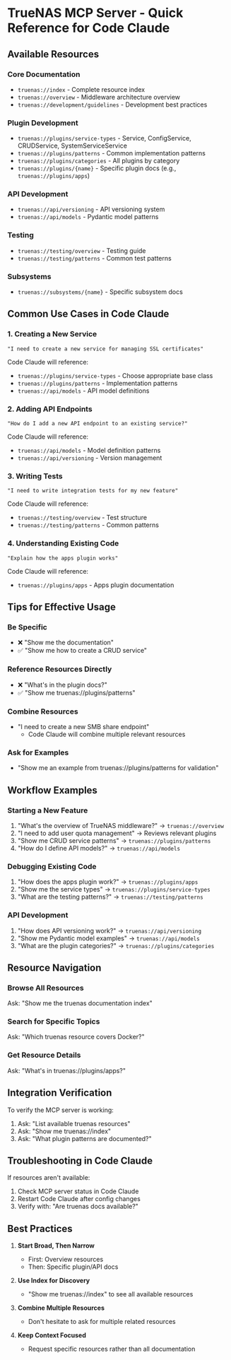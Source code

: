 # TrueNAS MCP Server - Quick Reference for Code Claude

## Available Resources

### Core Documentation
- `truenas://index` - Complete resource index
- `truenas://overview` - Middleware architecture overview
- `truenas://development/guidelines` - Development best practices

### Plugin Development
- `truenas://plugins/service-types` - Service, ConfigService, CRUDService, SystemServiceService
- `truenas://plugins/patterns` - Common implementation patterns
- `truenas://plugins/categories` - All plugins by category
- `truenas://plugins/{name}` - Specific plugin docs (e.g., `truenas://plugins/apps`)

### API Development
- `truenas://api/versioning` - API versioning system
- `truenas://api/models` - Pydantic model patterns

### Testing
- `truenas://testing/overview` - Testing guide
- `truenas://testing/patterns` - Common test patterns

### Subsystems
- `truenas://subsystems/{name}` - Specific subsystem docs

## Common Use Cases in Code Claude

### 1. Creating a New Service
```
"I need to create a new service for managing SSL certificates"
```
Code Claude will reference:
- `truenas://plugins/service-types` - Choose appropriate base class
- `truenas://plugins/patterns` - Implementation patterns
- `truenas://api/models` - API model definitions

### 2. Adding API Endpoints
```
"How do I add a new API endpoint to an existing service?"
```
Code Claude will reference:
- `truenas://api/models` - Model definition patterns
- `truenas://api/versioning` - Version management

### 3. Writing Tests
```
"I need to write integration tests for my new feature"
```
Code Claude will reference:
- `truenas://testing/overview` - Test structure
- `truenas://testing/patterns` - Common patterns

### 4. Understanding Existing Code
```
"Explain how the apps plugin works"
```
Code Claude will reference:
- `truenas://plugins/apps` - Apps plugin documentation

## Tips for Effective Usage

### Be Specific
- ❌ "Show me the documentation"
- ✅ "Show me how to create a CRUD service"

### Reference Resources Directly
- ❌ "What's in the plugin docs?"
- ✅ "Show me truenas://plugins/patterns"

### Combine Resources
- "I need to create a new SMB share endpoint" 
  - Code Claude will combine multiple relevant resources

### Ask for Examples
- "Show me an example from truenas://plugins/patterns for validation"

## Workflow Examples

### Starting a New Feature
1. "What's the overview of TrueNAS middleware?" → `truenas://overview`
2. "I need to add user quota management" → Reviews relevant plugins
3. "Show me CRUD service patterns" → `truenas://plugins/patterns`
4. "How do I define API models?" → `truenas://api/models`

### Debugging Existing Code
1. "How does the apps plugin work?" → `truenas://plugins/apps`
2. "Show me the service types" → `truenas://plugins/service-types`
3. "What are the testing patterns?" → `truenas://testing/patterns`

### API Development
1. "How does API versioning work?" → `truenas://api/versioning`
2. "Show me Pydantic model examples" → `truenas://api/models`
3. "What are the plugin categories?" → `truenas://plugins/categories`

## Resource Navigation

### Browse All Resources
Ask: "Show me the truenas documentation index"

### Search for Specific Topics
Ask: "Which truenas resource covers Docker?"

### Get Resource Details
Ask: "What's in truenas://plugins/apps?"

## Integration Verification

To verify the MCP server is working:
1. Ask: "List available truenas resources"
2. Ask: "Show me truenas://index"
3. Ask: "What plugin patterns are documented?"

## Troubleshooting in Code Claude

If resources aren't available:
1. Check MCP server status in Code Claude
2. Restart Code Claude after config changes
3. Verify with: "Are truenas docs available?"

## Best Practices

1. **Start Broad, Then Narrow**
   - First: Overview resources
   - Then: Specific plugin/API docs

2. **Use Index for Discovery**
   - "Show me truenas://index" to see all available resources

3. **Combine Multiple Resources**
   - Don't hesitate to ask for multiple related resources

4. **Keep Context Focused**
   - Request specific resources rather than all documentation